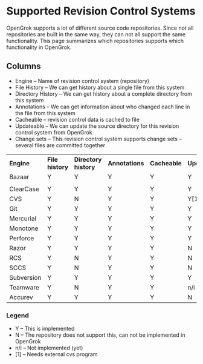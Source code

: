 # Supported Revision Control Systems

OpenGrok supports a lot of different source code repositories. Since not all repositories are built in the same way, they can not all support the same functionality. This page summarizes which repositories supports which functionality in OpenGrok.

## Columns

- Engine – Name of revision control system (repository)
- File History – We can get history about a single file from this system
- Directory History – We can get history about a complete directory from this system
- Annotations – We can get information about who changed each line in the file from this system
- Cacheable – revision control data is cached to file
- Updateable – We can update the source directory for this revision control system from OpenGrok
- Change sets – This revision control system supports change sets – several files are committed together

|            |                  |                       |                 |               |                |                 |
| ---------- | ---------------- | --------------------- | --------------- | ------------- | -------------- | --------------- |
| **Engine** | **File history** | **Directory history** | **Annotations** | **Cacheable** | **Updateable** | **Change sets** |
| Bazaar     | Y                | Y                     | Y               | Y             | Y              | n/i             |
|            |                  |                       |                 |               |                |                 |
| ClearCase  | Y                | Y                     | Y               | Y             | Y              | n/i             |
| CVS        | Y                | N                     | Y               | Y             | Y\[1\]         | N               |
| Git        | Y                | Y                     | Y               | Y             | Y              | n/i             |
| Mercurial  | Y                | Y                     | Y               | Y             | Y              | n/i             |
| Monotone   | Y                | Y                     | Y               | Y             | Y              | n/i             |
| Perforce   | Y                | Y                     | Y               | Y             | Y              | n/i             |
| Razor      | Y                | Y                     | Y               | Y             | N              | N               |
| RCS        | Y                | N                     | Y               | Y             | N              | N               |
| SCCS       | Y                | N                     | Y               | Y             | N              | N               |
| Subversion | Y                | Y                     | Y               | Y             | Y              | n/i             |
| Teamware   | Y                | N                     | Y               | Y             | n/i            | N               |
| Accurev    | Y                | Y                     | Y               | Y             | N              | N               |

### Legend

- Y – This is implemented
- N – The repository does not support this, can not be implemented in
  OpenGrok
- n/i – Not implemented (yet)
- \[1\] – Needs external cvs program